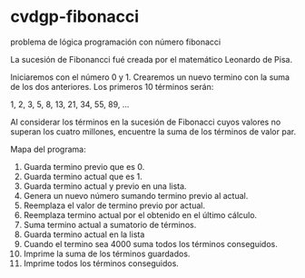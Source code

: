 # cvdgp-fibonacci
problema de lógica programación con número fibonacci


La sucesión de Fibonancci fué creada por el matemático Leonardo de Pisa.

Iniciaremos con el número 0 y 1. Crearemos un nuevo termino con la suma de los dos anteriores.
Los primeros 10 términos serán:

1, 2, 3, 5, 8, 13, 21, 34, 55, 89, ...

Al considerar los términos en la sucesión de Fibonacci cuyos valores no superan los cuatro millones, encuentre la suma de los términos de valor par.

Mapa del programa:

1. Guarda termino previo que es 0.
2. Guarda termino actual que es 1.
3. Guarda termino actual y previo en una lista.
4. Genera un nuevo número sumando termino previo al actual.
5. Reemplaza el valor de termino previo por actual.
6. Reemplaza termino actual por el obtenido en el último cálculo.
7. Suma termino actual a sumatorio de términos.
8. Guarda termino actual en la lista
9. Cuando el termino sea 4000 suma todos los términos conseguidos.
10. Imprime la suma de los términos guardados.
11. Imprime todos los términos conseguidos.

